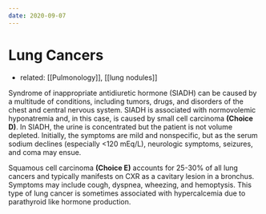 ```yaml
---
date: 2020-09-07
---
```


# Lung Cancers

- related: [[Pulmonology]], [[lung nodules]]

<!-- lung cancer SIADH vs hypercalcemia -->

Syndrome of inappropriate antidiuretic hormone (SIADH) can be caused by a multitude of conditions, including tumors, drugs, and disorders of the  chest and central nervous system. SIADH is associated with normovolemic hyponatremia and, in this case, is caused by small cell carcinoma **(Choice D)**.  In SIADH, the urine is concentrated but the patient is not volume  depleted. Initially, the symptoms are mild and nonspecific, but as the  serum sodium declines (especially <120 mEq/L), neurologic symptoms,  seizures, and coma may ensue.

Squamous cell carcinoma **(Choice E)** accounts for 25-30%  of all lung cancers and typically manifests on CXR as a cavitary lesion  in a bronchus. Symptoms may include cough, dyspnea, wheezing, and  hemoptysis. This type of lung cancer is sometimes associated with  hypercalcemia due to parathyroid like hormone production.
